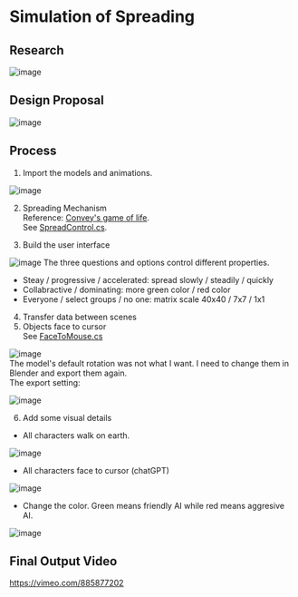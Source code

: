 # Simulation of Spreading

## Research
![image](https://github.com/pfyuan110/CT3-FA23/assets/113642868/156e5330-f2d2-436d-8cba-4006e1d57f22)

## Design Proposal
![image](https://github.com/pfyuan110/CT3-FA23/assets/113642868/109ba127-d825-4a3d-ba49-a4b58adc971a)

## Process
1. Import the models and animations.

![image](https://github.com/pfyuan110/CT3-FA23/assets/113642868/ba5ac246-b750-4704-8356-5ebd03d00036)

2. Spreading Mechanism <br/>
Reference: [Convey's game of life](https://playgameoflife.com/). <br/>
See [SpreadControl.cs]().

3. Build the user interface

![image](https://github.com/pfyuan110/CT3-FA23/assets/113642868/25f0cd08-5f95-4d67-9ac2-cb1ddcfa0138)
The three questions and options control different properties. <br/>
- Steay / progressive / accelerated: spread slowly / steadily / quickly <br/>
- Collabractive / dominating: more green color / red color <br/>
- Everyone / select groups / no one: matrix scale 40x40 / 7x7 / 1x1 <br/>

4. Transfer data between scenes
5. Objects face to cursor <br/>
See [FaceToMouse.cs]() <br/>

![image](https://github.com/pfyuan110/CT3-FA23/assets/113642868/b983078c-0bd0-4152-9b4d-73f0ed40d66b) <br/>
The model's default rotation was not what I want. I need to change them in Blender and export them again. <br/>
The export setting:

![image](https://github.com/pfyuan110/CT3-FA23/assets/113642868/67bbddc6-1531-4682-9414-2c659f018835)

6. Add some visual details
- All characters walk on earth.

![image](https://github.com/pfyuan110/CT3-FA23/assets/113642868/f63b0e8b-4a6d-4287-9ad7-153ec30b8b08)

- All characters face to cursor (chatGPT)

![image](https://github.com/pfyuan110/CT3-FA23/assets/113642868/5348f010-efb0-43a4-a21c-4262a85d835c)

- Change the color. Green means friendly AI while red means aggresive AI.

![image](https://github.com/pfyuan110/CT3-FA23/assets/113642868/08c35e4e-14ae-4917-b134-f309529ba522)


## Final Output Video
https://vimeo.com/885877202
